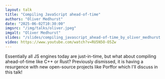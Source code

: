 ```yaml
---
layout: talk
title: "Compiling JavaScript ahead-of-time"
authors: "Oliver Medhurst"
date: "2025-06-02T10:30:00"
imgsrc: "/img/talks/oliver.jpeg"
imgalt: "Oliver Medhurst"
slides: "/slides/compiling_javascript_ahead-of-time_by_oliver_medhurst.pdf"
video: https://www.youtube.com/watch?v=RU5N5O-O5Zw
---
```


Essentially all JS engines today are just-in-time, but what about compiling ahead-of-time like C++ or Rust? Previously dismissed, it is having a resurgence with new open-source projects like Porffor which I'll discuss in this talk!

